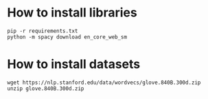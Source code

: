 # How to install libraries

```
pip -r requirements.txt
python -m spacy download en_core_web_sm
```

# How to install datasets
```
wget https://nlp.stanford.edu/data/wordvecs/glove.840B.300d.zip
unzip glove.840B.300d.zip
```